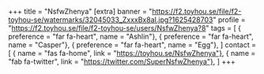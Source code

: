 +++
title = "NsfwZhenya"
[extra]
banner = "https://f2.toyhou.se/file/f2-toyhou-se/watermarks/32045033_ZxxxBx8aI.jpg?1625428703"
profile = "https://f2.toyhou.se/file/f2-toyhou-se/users/NsfwZhenya?8"
tags = [
    { preference = "far fa-heart", name = "Ashlin"},
    { preference = "far fa-heart", name = "Casper"},
    { preference = "far fa-heart", name = "Egg"},
]
contact = [
    { name = "fas fa-home", link = "https://toyhou.se/NsfwZhenya"},
    { name = "fab fa-twitter", link = "https://twitter.com/SuperNsfwZhenya"},
]
+++